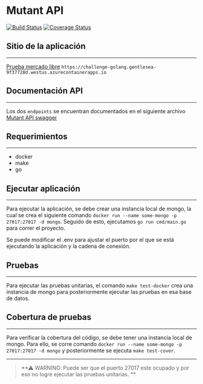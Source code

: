 # Mutant API

[![Build Status](https://github.com/edurdo1901/mutant/workflows/Build/badge.svg?branch=main)](https://github.com/edurdo1901/mutant/actions?query=branch%3Amain) [![Coverage Status](https://coveralls.io/repos/github/edurdo1901/mutant/badge.svg?branch=main)](https://coveralls.io/github/edurdo1901/mutant?branch=main)

## Sitio de la aplicación
___

[Prueba mercado libre](https://challenge-golang.gentlesea-9f37728d.westus.azurecontainerapps.io) `https://challenge-golang.gentlesea-9f37728d.westus.azurecontainerapps.io`

## Documentación API
___

Los dos `endpoints` se encuentran documentados en el siguiente archivo [Mutant API swagger](docs/swagger.yaml)
## Requerimientos
___
- docker
- make
- go

## Ejecutar aplicación
___

Para ejecutar la aplicación, se debe crear una instancia local de mongo, la cual se crea el siguiente comando `docker run --name some-mongo -p 27017:27017 -d mongo`. Seguido de esto, ejecutamos `go run cmd/main.go` para correr el proyecto.

Se puede modificar el .env para ajustar el puerto por el que se está ejecutando la aplicación y la cadena de conexión.

## Pruebas
___

Para ejecutar las pruebas unitarias, el comando `make test-docker` crea una instancia de mongo para posteriormente ejecutar las pruebas en esa base de datos.

## Cobertura de pruebas
___

Para verificar la cobertura del código, se debe tener una instancia local de mongo. Para ello, se corre comando `docker run --name some-mongo -p 27017:27017 -d mongo` y posteriormente se ejecuta `make test-cover`.
___

> **⚠ WARNING: Puede ser que el puerto 27017 este ocupado y por eso no logre ejecutar las pruebas unitarias. ** 

